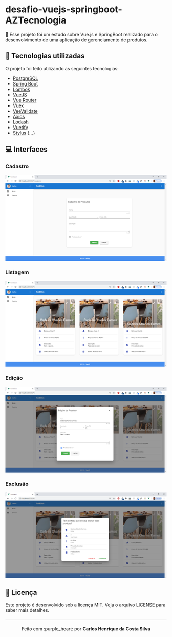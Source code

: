 # desafio-vuejs-springboot-AZTecnologia
:wrench: Esse projeto foi um estudo sobre Vue.js e SpringBoot realizado para o desenvolvimento de uma aplicação de gerenciamento de produtos.

## :rocket: Tecnologias utilizadas

O projeto foi feito utilizando as seguintes tecnologias:

- [PostgreSQL](https://www.postgresql.org/)
- [Spring Boot](https://spring.io/)
- [Lombok](https://projectlombok.org/)
- [VueJS](https://vuejs.org/)
- [Vue Router](https://router.vuejs.org/)
- [Vuex](https://vuex.vuejs.org/)
- [VeeValidate](https://logaretm.github.io/vee-validate/)
- [Axios](https://github.com/axios/axios)
- [Lodash](https://lodash.com/)
- [Vuetify](https://vuetifyjs.com/en/)
- [Stylus](https://stylus-lang.com/)
{...}

## :computer: Interfaces 

### Cadastro
<p align="center">
    <img src="/mvp-app/public/img/register-product.png">
</p>

### Listagem
<p align="center">
    <img src="/mvp-app/public/img/list-products.png">
</p>

### Edição
<p align="center">
    <img src="/mvp-app/public/img/edit-product.png">
</p>

### Exclusão
<p align="center">
    <img src="/mvp-app/public/img/delete-product.png">
</p>

## :page_facing_up: Licença 
Este projeto é desenvolvido sob a licença MIT. Veja o arquivo [LICENSE](LICENSE.md) para saber mais detalhes.

<p align="center" style="margin-top: 20px; border-top: 1px solid #eee; padding-top: 20px;">Feito com :purple_heart: por <strong> Carlos Henrique da Costa Silva </strong> </p>
